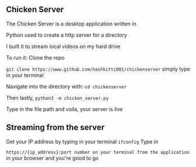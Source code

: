 ## Chicken Server 


The Chicken Server is a desktop application written in 

Python used to create a http server for a directory

I built it to stream local videos on my hard drive


To run it:
Clone the repo 


`git clone https://www.github.com/hashkitti001/chickenserver`
simply type in your terminal 


Navigate into the directory with:
`cd chickenserver`


Then lastly,
`python3 -m chicken_server.py`


Type in the file path and voila, your server is live 
## Streaming from the server
Get your IP address by typing in your terminal
`ifconfig`
Type in 

`https://{ip_address}:port number on your terminal from the application` in your browser and you're good to go


